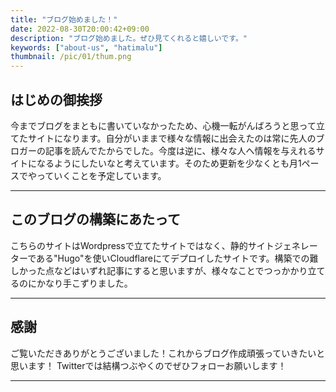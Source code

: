 ```yaml
---
title: "ブログ始めました！"
date: 2022-08-30T20:00:42+09:00
description: "ブログ始めました。ぜひ見てくれると嬉しいです。"
keywords: ["about-us", "hatimalu"]
thumbnail: /pic/01/thum.png
---
```


## はじめの御挨拶

今までブログをまともに書いていなかったため、心機一転がんばろうと思って立てたサイトになります。自分がいままで様々な情報に出会えたのは常に先人のブロガーの記事を読んでたからでした。今度は逆に、様々な人へ情報を与えれるサイトになるようにしたいなと考えています。そのため更新を少なくとも月1ペースでやっていくことを予定しています。

---

## このブログの構築にあたって

こちらのサイトはWordpressで立てたサイトではなく、静的サイトジェネレーターである"Hugo"を使いCloudflareにてデプロイしたサイトです。構築での難しかった点などはいずれ記事にすると思いますが、様々なことでつっかかり立てるのにかなり手こずりました。

---

## 感謝

ご覧いただきありがとうございました！これからブログ作成頑張っていきたいと思います！
Twitterでは結構つぶやくのでぜひフォローお願いします！

---